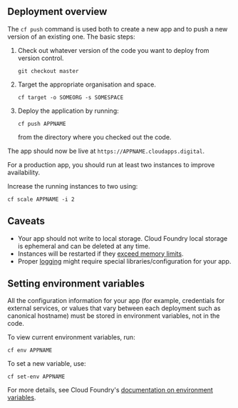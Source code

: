## Deployment overview

The `cf push` command is used both to create a new app and to push a new version of an existing one. The basic steps:

1. Check out whatever version of the code you want to deploy from version control.

    ```
    git checkout master
    ```


1. Target the appropriate organisation and space.
    ```
    cf target -o SOMEORG -s SOMESPACE
    ```
1. Deploy the application by running:

    ```
    cf push APPNAME
    ```

    from the directory where you checked out the code.

The app should now be live at `https://APPNAME.cloudapps.digital`.

For a production app, you should run at least two instances to improve availability.

Increase the running instances to two using:

``cf scale APPNAME -i 2``

## Caveats
* Your app should not write to local storage. Cloud Foundry local storage is ephemeral and can be deleted at any time.
* Instances will be restarted if they [exceed memory limits](/managing_apps/quotas/).
* Proper [logging](/deploying_apps/logging/) might require special libraries/configuration for your app.

## Setting environment variables

All the configuration information for your app (for example, credentials for external services, or values that vary between each deployment such as canonical hostname) must be stored in environment variables, not in the code.

To view current environment variables, run:

``cf env APPNAME``

To set a new variable, use:

``cf set-env APPNAME``

For more details, see Cloud Foundry's [documentation on environment variables](https://docs.cloudfoundry.org/devguide/deploy-apps/environment-variable.html).